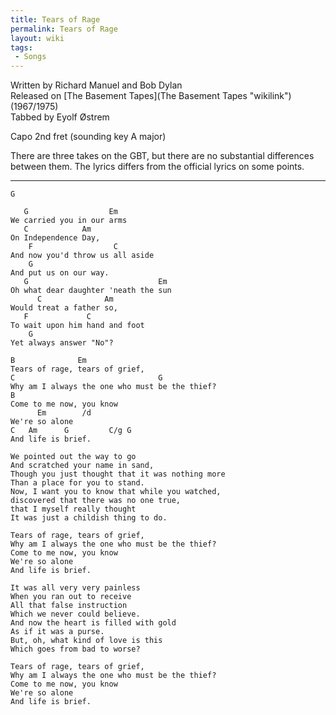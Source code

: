 ```yaml
---
title: Tears of Rage
permalink: Tears of Rage
layout: wiki
tags:
 - Songs
---
```


Written by Richard Manuel and Bob Dylan  
Released on [The Basement Tapes](The Basement Tapes "wikilink")
(1967/1975)  
Tabbed by Eyolf Østrem

Capo 2nd fret (sounding key A major)

There are three takes on the GBT, but there are no substantial
differences between them. The lyrics differs from the official lyrics on
some points.

* * * * *

    G

       G                  Em
    We carried you in our arms
       C            Am
    On Independence Day,
        F                  C
    And now you'd throw us all aside
        G
    And put us on our way.
       G                             Em
    Oh what dear daughter 'neath the sun
          C              Am
    Would treat a father so,
       F             C
    To wait upon him hand and foot
        G
    Yet always answer "No"?

    B              Em
    Tears of rage, tears of grief,
    C                                G
    Why am I always the one who must be the thief?
    B
    Come to me now, you know
          Em        /d
    We're so alone
    C   Am      G         C/g G
    And life is brief.

    We pointed out the way to go
    And scratched your name in sand,
    Though you just thought that it was nothing more
    Than a place for you to stand.
    Now, I want you to know that while you watched,
    discovered that there was no one true,
    that I myself really thought
    It was just a childish thing to do.

    Tears of rage, tears of grief,
    Why am I always the one who must be the thief?
    Come to me now, you know
    We're so alone
    And life is brief.

    It was all very very painless
    When you ran out to receive
    All that false instruction
    Which we never could believe.
    And now the heart is filled with gold
    As if it was a purse.
    But, oh, what kind of love is this
    Which goes from bad to worse?

    Tears of rage, tears of grief,
    Why am I always the one who must be the thief?
    Come to me now, you know
    We're so alone
    And life is brief.

